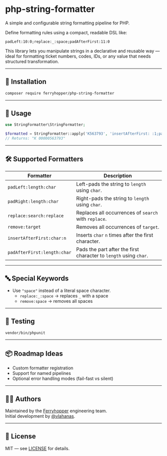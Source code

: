 # php-string-formatter

A simple and configurable string formatting pipeline for PHP.

Define formatting rules using a compact, readable DSL like:

```
padLeft:10:0;replace:_:space;padAfterFirst:11:0
```

This library lets you manipulate strings in a declarative and reusable way — ideal for formatting ticket numbers, codes, IDs, or any value that needs structured transformation.

---

## 🚀 Installation

```bash
composer require ferryhopper/php-string-formatter
```

---

## 🧪 Usage

```php
use StringFormatter\StringFormatter;

$formatted = StringFormatter::apply('K563793', 'insertAfterFirst: :1;padAfterFirst:11:0');
// Returns: "K 00000563793"
```

---

## 🛠 Supported Formatters

| Formatter                  | Description                                                          |
|----------------------------|----------------------------------------------------------------------|
| `padLeft:length:char`      | Left-pads the string to `length` using `char`.                       |
| `padRight:length:char`     | Right-pads the string to `length` using `char`.                      |
| `replace:search:replace`   | Replaces all occurrences of `search` with `replace`.                |
| `remove:target`            | Removes all occurrences of `target`.                                |
| `insertAfterFirst:char:n`  | Inserts `char` `n` times after the first character.                  |
| `padAfterFirst:length:char`| Pads the part after the first character to `length` using `char`.    |

---

## 🔤 Special Keywords

- Use `"space"` instead of a literal space character.
  - `replace:_:space` → replaces `_` with a space
  - `remove:space` → removes all spaces

---

## 🧪 Testing

```bash
vendor/bin/phpunit
```

---

## 📦 Roadmap Ideas

- Custom formatter registration
- Support for named pipelines
- Optional error handling modes (fail-fast vs silent)

---

## 👨‍💻 Authors

Maintained by the [Ferryhopper](https://ferryhopper.com) engineering team.  
Initial development by [@vlahanas](https://github.com/vlahanas).

---

## 📝 License

MIT — see [LICENSE](LICENSE) for details.
